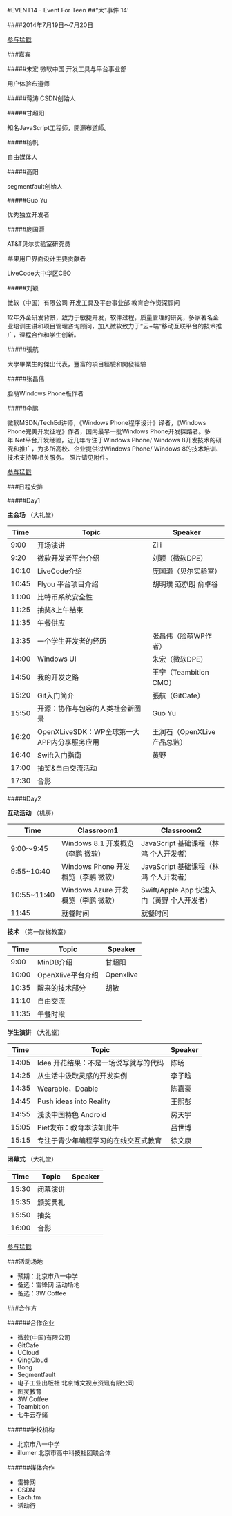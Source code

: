 #EVENT14 - Event For Teen
##“大”事件 14'

####2014年7月19日～7月20日

[参与猛戳](http://go.viztor.me)

###嘉宾

#####朱宏
微软中国 开发工具与平台事业部

用户体验布道师

#####蒋涛
CSDN创始人

#####甘超阳

知名JavaScript工程师，開源布道師。

#####杨帆

自由媒体人

#####高阳

segmentfault创始人

#####Guo Yu

优秀独立开发者

#####庞国灏

AT&T贝尔实验室研究员

苹果用户界面设计主要贡献者

LiveCode大中华区CEO

#####刘颖

微软（中国）有限公司 开发工具及平台事业部  教育合作资深顾问

12年外企研发背景，致力于敏捷开发，软件过程，质量管理的研究，多家著名企业培训主讲和项目管理咨询顾问，加入微软致力于“云+端”移动互联平台的技术推广，课程合作和学生创新。

#####張航 

大學畢業生的傑出代表，豐富的項目經驗和開發經驗

#####张昌伟

脸萌Windows Phone版作者

#####李鹏

微软MSDN/TechEd讲师，《Windows Phone程序设计》译者，《Windows Phone完美开发征程》作者，国内最早一批Windows Phone开发探路者。多年.Net平台开发经验，近几年专注于Windows Phone/ Windows 8开发技术的研究和推广，为多所高校、企业提供过Windows Phone/ Windows 8的技术培训、技术支持等相关服务。
照片请见附件。


[参与猛戳](http://go.viztor.me)

###日程安排

#####Day1

**主会场**	（大礼堂）

|Time|Topic|Speaker|
|----|-----|-------|
|9:00|开场演讲|Zili|
|9:20|微软开发者平台介绍|刘颖（微软DPE）|
|10:10|LiveCode介绍|庞国灏（贝尔实验室）|
|10:45|Flyou 平台项目介绍|胡明璞 范亦朗 俞卓谷|
|11:00|比特币系统安全性||
|11:25|抽奖&上午结束||
|11:35|午餐供应||
|13:35|一个学生开发者的经历|张昌伟（脸萌WP作者）|
|14:00|Windows UI|朱宏（微软DPE）|
|14:50|我的开发之路|王宁（Teambition CMO）|
|15:20|Git入门简介|張航（GitCafe）|
|15:50|开源：协作与包容的人类社会新图景|Guo Yu|
|16:20|OpenXLiveSDK：WP全球第一大APP内分享服务应用|王润石（OpenXLive产品总监）|
|16:40|Swift入门指南|黄野|
|17:00|抽奖&自由交流活动||
|17:30|合影||


#####Day2

**互动活动**	（机房）

|Time|Classroom1|Classroom2|
|----|----------|----------|
|9:00～9:45|Windows 8.1 开发概览（李鹏 微软）|JavaScript 基础课程（林鸿 个人开发者）|
|9:55~10:40|Windows Phone 开发概览（李鹏 微软）|JavaScript 基础课程（林鸿 个人开发者）|
|10:55~11:40|Windows Azure 开发概览（李鹏 微软）|Swift/Apple App 快速入门（黄野 个人开发者）|
|11:45|就餐时间|就餐时间|

**技术**	（第一阶梯教室）

|Time|Topic|Speaker|
|----|-----|-------|
|9:00|MinDB介绍|甘超阳|
|10:00|OpenXlive平台介绍|Openxlive|
|10:35|醒来的技术部分|胡敏|
|11:10|自由交流||
|11:35|午餐时段||

**学生演讲**		（大礼堂）

|Time|Topic|Speaker|
|----|-----|-------|
|14:05|Idea 开花结果：不是一场说写就写的代码|陈旸|
|14:25|从生活中汲取灵感的开发实例|李子晗|
|14:35|Wearable，Doable|陈嘉豪|
|14:45|Push ideas into Reality|王熙彭|
|14:55|浅谈中国特色 Android|房天宇|
|15:05|Piet发布：教育本该如此牛|吕世博|
|15:15|专注于青少年编程学习的在线交互式教育|徐文康|

**闭幕式**	（大礼堂）

|Time|Topic|Speaker|
|----|-----|-------|
|15:30|闭幕演讲||
|15:35|颁奖典礼||
|15:50|抽奖||
|16:00|合影||

[参与猛戳](http://go.viztor.me)

###活动场地

* 预期：北京市八一中学
* 备选：雷锋网 活动场地
* 备选：3W Coffee

###合作方

######合作企业

* 微软(中国)有限公司
* GitCafe
* UCloud 
* QingCloud
* Bong
* Segmentfault
* 电子工业出版社 北京博文视点资讯有限公司
* 图灵教育
* 3W Coffee
* Teambition
* 七牛云存储	

######学校机构

* 北京市八一中学
* illumer 北京市高中科技社团联合体

######媒体合作

* 雷锋网
* CSDN
* Each.fm
* 活动行
